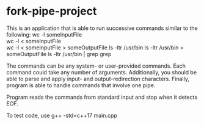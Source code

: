 # fork-pipe-project

 This is an application that is able to run successive commands similar to the following: 
 wc -l someInputFile    
 wc -l < someInputFile   
 wc -l < someInputFile > someOutputFile
 ls -ltr /usr/bin
 ls -ltr /usr/bin > someOutputFile
 ls -ltr /usr/bin | grep grep
 
The commands can be any system- or user-provided commands. Each command could take any number of arguments. Additionally, you should be able to parse and apply input- and output-redirection characters. Finally, program is able to handle commands that involve one pipe.

Program reads the commands from standard input and stop when it detects EOF.

To test code, use g++ -std=c++17 main.cpp
